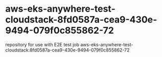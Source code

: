 # aws-eks-anywhere-test-cloudstack-8fd0587a-cea9-430e-9494-079f0c855862-72
repository for use with E2E test job aws-eks-anywhere-test-cloudstack:8fd0587a-cea9-430e-9494-079f0c855862-72
